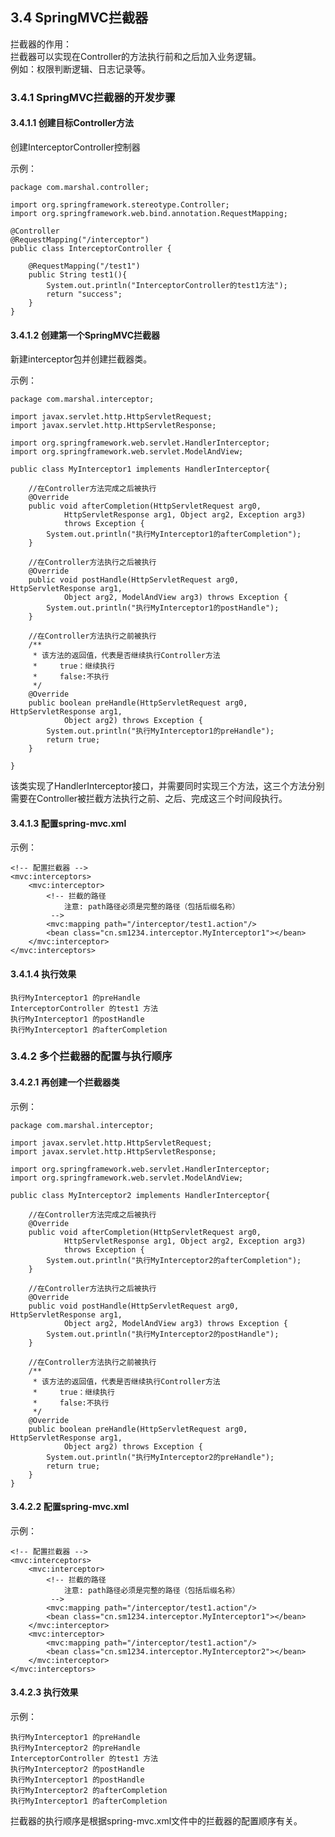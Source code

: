 ## 3.4 SpringMVC拦截器

拦截器的作用：  
拦截器可以实现在Controller的方法执行前和之后加入业务逻辑。  
例如：权限判断逻辑、日志记录等。  

### 3.4.1 SpringMVC拦截器的开发步骤

#### 3.4.1.1 创建目标Controller方法

创建InterceptorController控制器  

示例：  

	package com.marshal.controller;
	
	import org.springframework.stereotype.Controller;
	import org.springframework.web.bind.annotation.RequestMapping;
	
	@Controller
	@RequestMapping("/interceptor")
	public class InterceptorController {
	
		@RequestMapping("/test1")
		public String test1(){
			System.out.println("InterceptorController的test1方法");
			return "success";
		}
	}

#### 3.4.1.2 创建第一个SpringMVC拦截器

新建interceptor包并创建拦截器类。  

示例：  

	package com.marshal.interceptor;
	
	import javax.servlet.http.HttpServletRequest;
	import javax.servlet.http.HttpServletResponse;
	
	import org.springframework.web.servlet.HandlerInterceptor;
	import org.springframework.web.servlet.ModelAndView;
	
	public class MyInterceptor1 implements HandlerInterceptor{
	
		//在Controller方法完成之后被执行
		@Override
		public void afterCompletion(HttpServletRequest arg0,
				HttpServletResponse arg1, Object arg2, Exception arg3)
				throws Exception {
			System.out.println("执行MyInterceptor1的afterCompletion");
		}
	
		//在Controller方法执行之后被执行
		@Override
		public void postHandle(HttpServletRequest arg0, HttpServletResponse arg1,
				Object arg2, ModelAndView arg3) throws Exception {
			System.out.println("执行MyInterceptor1的postHandle");
		}
	
		//在Controller方法执行之前被执行
		/**
		 * 该方法的返回值，代表是否继续执行Controller方法
		 *     true：继续执行
		 *     false:不执行
		 */
		@Override
		public boolean preHandle(HttpServletRequest arg0, HttpServletResponse arg1,
				Object arg2) throws Exception {
			System.out.println("执行MyInterceptor1的preHandle");
			return true;
		}
	
	}

该类实现了HandlerInterceptor接口，并需要同时实现三个方法，这三个方法分别需要在Controller被拦截方法执行之前、之后、完成这三个时间段执行。

#### 3.4.1.3 配置spring-mvc.xml

示例：  

    <!-- 配置拦截器 -->
	<mvc:interceptors>
		<mvc:interceptor>
			<!-- 拦截的路径
				注意: path路径必须是完整的路径（包括后缀名称）
			 -->
			<mvc:mapping path="/interceptor/test1.action"/>
			<bean class="cn.sm1234.interceptor.MyInterceptor1"></bean>
		</mvc:interceptor>
    </mvc:interceptors>

#### 3.4.1.4 执行效果

    执行MyInterceptor1 的preHandle
    InterceptorController 的test1 方法
    执行MyInterceptor1 的postHandle
    执行MyInterceptor1 的afterCompletion

### 3.4.2 多个拦截器的配置与执行顺序

#### 3.4.2.1 再创建一个拦截器类

示例：  

	package com.marshal.interceptor;
	
	import javax.servlet.http.HttpServletRequest;
	import javax.servlet.http.HttpServletResponse;
	
	import org.springframework.web.servlet.HandlerInterceptor;
	import org.springframework.web.servlet.ModelAndView;
	
	public class MyInterceptor2 implements HandlerInterceptor{
	
		//在Controller方法完成之后被执行
		@Override
		public void afterCompletion(HttpServletRequest arg0,
				HttpServletResponse arg1, Object arg2, Exception arg3)
				throws Exception {
			System.out.println("执行MyInterceptor2的afterCompletion");
		}
	
		//在Controller方法执行之后被执行
		@Override
		public void postHandle(HttpServletRequest arg0, HttpServletResponse arg1,
				Object arg2, ModelAndView arg3) throws Exception {
			System.out.println("执行MyInterceptor2的postHandle");
		}
	
		//在Controller方法执行之前被执行
		/**
		 * 该方法的返回值，代表是否继续执行Controller方法
		 *     true：继续执行
		 *     false:不执行
		 */
		@Override
		public boolean preHandle(HttpServletRequest arg0, HttpServletResponse arg1,
				Object arg2) throws Exception {
			System.out.println("执行MyInterceptor2的preHandle");
			return true;
		}
	}

#### 3.4.2.2 配置spring-mvc.xml

示例：  

	<!-- 配置拦截器 -->
	<mvc:interceptors>
		<mvc:interceptor>
			<!-- 拦截的路径
				注意: path路径必须是完整的路径（包括后缀名称）
			 -->
			<mvc:mapping path="/interceptor/test1.action"/>
			<bean class="cn.sm1234.interceptor.MyInterceptor1"></bean>
		</mvc:interceptor>
		<mvc:interceptor>
			<mvc:mapping path="/interceptor/test1.action"/>
			<bean class="cn.sm1234.interceptor.MyInterceptor2"></bean>
		</mvc:interceptor>
	</mvc:interceptors>

#### 3.4.2.3 执行效果

示例：  

	执行MyInterceptor1 的preHandle
	执行MyInterceptor2 的preHandle
	InterceptorController 的test1 方法
	执行MyInterceptor2 的postHandle
	执行MyInterceptor1 的postHandle
	执行MyInterceptor2 的afterCompletion
	执行MyInterceptor1 的afterCompletion

拦截器的执行顺序是根据spring-mvc.xml文件中的拦截器的配置顺序有关。
